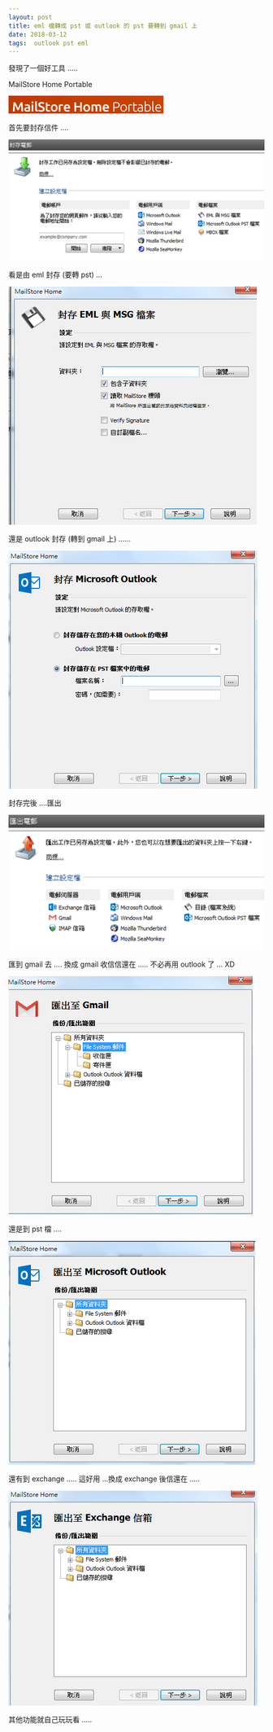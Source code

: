 ```yaml
---
layout: post
title: eml 檔轉成 pst 或 outlook 的 pst 要轉到 gmail 上
date: 2018-03-12
tags:  outlook pst eml
---
```

發現了一個好工具 .....

MailStore Home Portable

<img src="/images/posts/mail/p1.png">

首先要封存信件 ....

<img src="/images/posts/mail/p2.png">

看是由 eml 封存 (要轉 pst) ...

<img src="/images/posts/mail/p3.png">

還是 outlook 封存 (轉到 gmail 上) ...... 

<img src="/images/posts/mail/p4.png">

封存完後 ....匯出

<img src="/images/posts/mail/p5.png">

匯到 gmail 去 ....  換成 gmail 收信信還在 ..... 不必再用 outlook 了 ... XD

<img src="/images/posts/mail/p6.png">
 

還是到 pst 檔 ....

<img src="/images/posts/mail/p7.png">
 

還有到 exchange ..... 這好用 ...換成 exchange 後信還在 .....


<img src="/images/posts/mail/p8.png">
 

其他功能就自己玩玩看 .....
